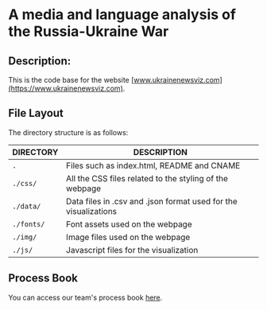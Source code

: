 # A media and language analysis of the Russia-Ukraine War

## Description:
This is the code base for the website [www.ukrainenewsviz.com](https://www.ukrainenewsviz.com).


## File Layout
The directory structure is as follows:

DIRECTORY           | DESCRIPTION
--------------------|----------------------
`.`                 | Files such as index.html, README and CNAME
`./css/`            | All the CSS files related to the styling of the webpage
`./data/`           | Data files in .csv and .json format used for the visualizations
`./fonts/`          | Font assets used on the webpage
`./img/`            | Image files used on the webpage
`./js/`             | Javascript files for the visualization

## Process Book 
You can access our team's process book [here](https://docs.google.com/document/d/1irR4jf540PWl2ra0mtCrA8QF9EhPCa9it9RGLRUddk8/edit?usp=sharing).

